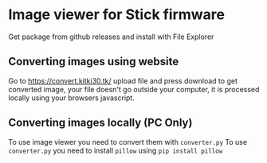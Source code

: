 # Image viewer for Stick firmware

Get package from github releases and install with File Explorer

## Converting images using website
Go to https://convert.kitki30.tk/ upload file and press download to get converted image, your file doesn't go outside your computer, it is processed locally using your browsers javascript.

## Converting images locally (PC Only)
To use image viewer you need to convert them with ``converter.py``
To use ``converter.py`` you need to install ``pillow`` using ``pip install pillow``
